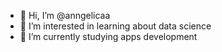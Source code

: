 - 👋 Hi, I’m @anngelicaa
- 👀 I’m interested in learning about data science
- 🌱 I’m currently studying apps development

<!---
anngelicaa/anngelicaa is a ✨ special ✨ repository because its `README.md` (this file) appears on your GitHub profile.
You can click the Preview link to take a look at your changes.
--->
